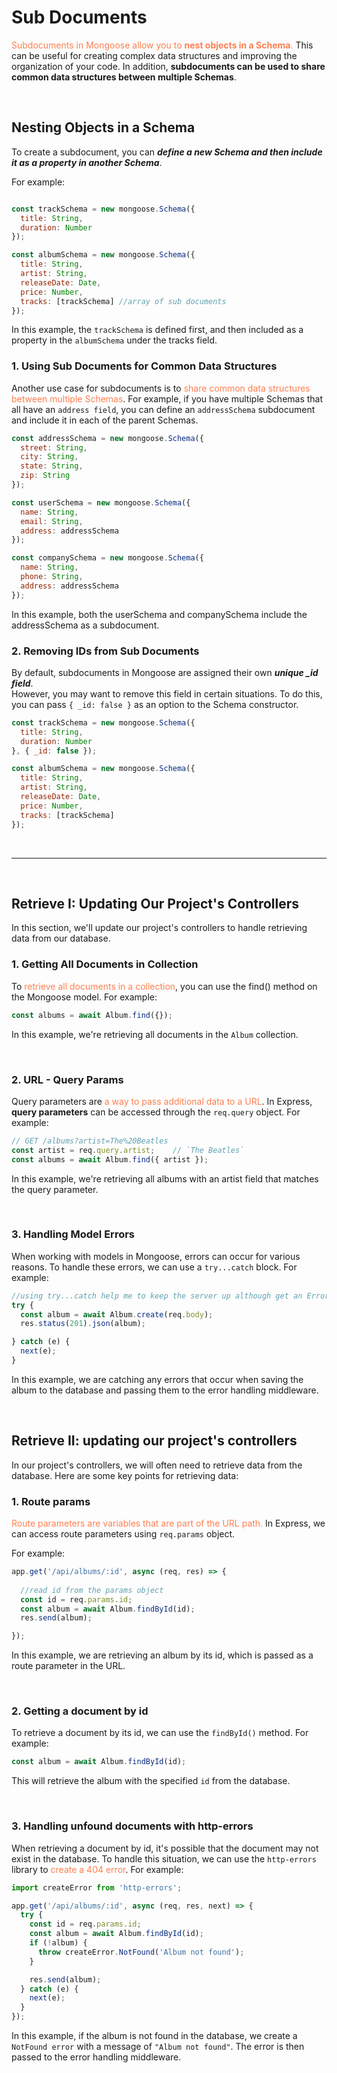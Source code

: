 <style>
    span{
        color: coral;
    }
</style>

# Sub Documents

<span>Subdocuments in Mongoose allow you to **nest objects in a Schema**.</span> This can be useful for creating complex data structures and improving the organization of your code. In addition, **subdocuments can be used to share common data structures between multiple Schemas**.

<br>

## Nesting Objects in a Schema
To create a subdocument, you can ***define a new Schema and then include it as a property in another Schema***.  

For example:

```js

const trackSchema = new mongoose.Schema({
  title: String,
  duration: Number
});

const albumSchema = new mongoose.Schema({
  title: String,
  artist: String,
  releaseDate: Date,
  price: Number,
  tracks: [trackSchema] //array of sub documents
});
```

In this example, the `trackSchema` is defined first, and then included as a property in the `albumSchema` under the tracks field.

### 1. Using Sub Documents for Common Data Structures
Another use case for subdocuments is to <span>share common data structures between multiple Schemas</span>. For example, if you have multiple Schemas that all have an `address field`, you can define an `addressSchema` subdocument and include it in each of the parent Schemas.

```js
const addressSchema = new mongoose.Schema({
  street: String,
  city: String,
  state: String,
  zip: String
});

const userSchema = new mongoose.Schema({
  name: String,
  email: String,
  address: addressSchema
});

const companySchema = new mongoose.Schema({
  name: String,
  phone: String,
  address: addressSchema
});
```

In this example, both the userSchema and companySchema include the addressSchema as a subdocument.

### 2. Removing IDs from Sub Documents
By default, subdocuments in Mongoose are assigned their own ***unique _id field***.  
However, you may want to remove this field in certain situations. To do this, you can pass `{ _id: false }` as an option to the Schema constructor.

```js
const trackSchema = new mongoose.Schema({
  title: String,
  duration: Number
}, { _id: false });

const albumSchema = new mongoose.Schema({
  title: String,
  artist: String,
  releaseDate: Date,
  price: Number,
  tracks: [trackSchema]
});
```
<br>

---

<br>

## Retrieve I: Updating Our Project's Controllers
In this section, we'll update our project's controllers to handle retrieving data from our database.

### 1. Getting All Documents in Collection
To <span>retrieve all documents in a collection</span>, you can use the find() method on the Mongoose model. For example:  

```js
const albums = await Album.find({});
```

In this example, we're retrieving all documents in the `Album` collection.

<br>

### 2. URL - Query Params
Query parameters are <span>a way to pass additional data to a URL</span>. In Express, __query parameters__ can be accessed through the `req.query` object. For example:

```javascript
// GET /albums?artist=The%20Beatles
const artist = req.query.artist;    // `The Beatles`
const albums = await Album.find({ artist });
```
In this example, we're retrieving all albums with an artist field that matches the query parameter.

<br>

### 3. Handling Model Errors
When working with models in Mongoose, errors can occur for various reasons. To handle these errors, we can use a `try...catch` block. For example:

```javascript
//using try...catch help me to keep the server up although get an Error.
try {
  const album = await Album.create(req.body);
  res.status(201).json(album);

} catch (e) {
  next(e);
}
```
In this example, we are catching any errors that occur when saving the album to the database and passing them to the error handling middleware.

<br>

## Retrieve II: updating our project's controllers
In our project's controllers, we will often need to retrieve data from the database. Here are some key points for retrieving data:
<br>

### 1. Route params
<span>Route parameters are variables that are part of the URL path.</span> In Express, we can access route parameters using `req.params` object. 

For example:

```javascript
app.get('/api/albums/:id', async (req, res) => {
  
  //read id from the params object
  const id = req.params.id; 
  const album = await Album.findById(id);
  res.send(album);

});
```
In this example, we are retrieving an album by its id, which is passed as a route parameter in the URL.

<br>

### 2. Getting a document by id
To retrieve a document by its id, we can use the `findById()` method. For example:

```javascript
const album = await Album.findById(id);
```
This will retrieve the album with the specified `id` from the database.

<br>

### 3. Handling unfound documents with http-errors
When retrieving a document by id, it's possible that the document may not exist in the database. To handle this situation, we can use the `http-errors` library to <span>create a 404 error</span>. For example:

```javascript
import createError from 'http-errors';

app.get('/api/albums/:id', async (req, res, next) => {
  try {
    const id = req.params.id;
    const album = await Album.findById(id);
    if (!album) {
      throw createError.NotFound('Album not found');
    }

    res.send(album);
  } catch (e) {
    next(e);
  }
});
```
In this example, if the album is not found in the database, we create a `NotFound error` with a message of `"Album not found"`. The error is then passed to the error handling middleware.
